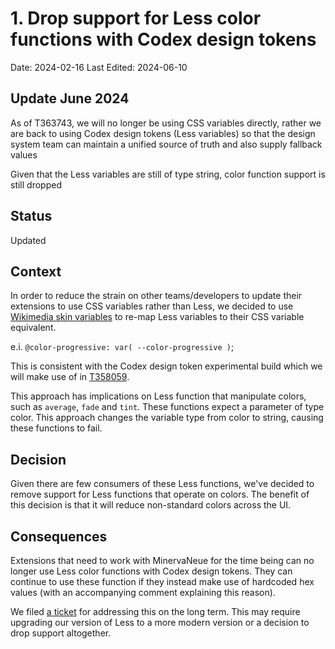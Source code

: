 # 1. Drop support for Less color functions with Codex design tokens

Date: 2024-02-16
Last Edited: 2024-06-10

## Update June 2024
As of T363743, we will no longer be using CSS variables directly, rather we are
back to using Codex design tokens (Less variables) so that the design system
team can maintain a unified source of truth and also supply fallback values

Given that the Less variables are still of type string, color function support
is still dropped

## Status

Updated

## Context

In order to reduce the strain on other teams/developers to update their extensions to use
CSS variables rather than Less, we decided to use [Wikimedia skin variables](https://www.mediawiki.org/wiki/Codex#Using_Codex_design_tokens_in_MediaWiki_and_extensions) to re-map Less variables to their
CSS variable equivalent.

e.i. `@color-progressive: var( --color-progressive )`;

This is consistent with the Codex design token experimental build which we will
make use of in [T358059](https://phabricator.wikimedia.org/T358059).

This approach has implications on Less function that manipulate colors, such as
`average`, `fade` and `tint`. These functions expect a parameter of type color.
This approach changes the variable type from color to string, causing these
functions to fail.

## Decision

Given there are few consumers of these Less functions, we've decided to remove support
for Less functions that operate on colors. The benefit of this decision is that
it will reduce non-standard colors across the UI.

## Consequences

Extensions that need to work with MinervaNeue for the time being can no longer
use Less color functions with Codex design tokens. They can continue to use
these function if they instead make use of hardcoded hex values (with an
accompanying comment explaining this reason).

We filed [a ticket](https://phabricator.wikimedia.org/T357740) for addressing this on the
long term. This may require upgrading our version of Less to a more modern
version or a decision to drop support altogether.
